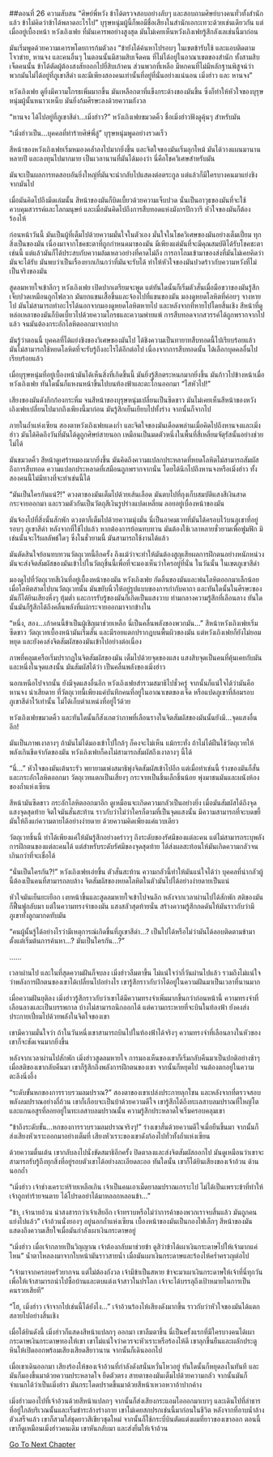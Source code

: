 ##ตอนที่ 26 ความสับสน
“ศิษย์พี่หวัง ข้าได้ตรวจสอบอย่างลับๆ และสอบถามศิษย์บางคนทั่วทั้งสำนักแล้ว ข้าไม่คิดว่าข้าได้พลาดอะไรไป” บุรุษหนุ่มผู้นี้ก็พอมีชื่อเสียงในสำนักเอกะเทวะด้วยเช่นเดียวกัน แต่เมื่ออยู่เบื้องหน้า หวังเถิงเฟย ที่มันเคารพอย่างสูงสุด มันไม่เคยเห็นหวังเถิงเฟยรู้สึกลังเลเช่นนี้มาก่อน 

มันเริ่มพูดด้วยความเคารพโดยการก้มตัวลง “ข้ายังได้ค้นหาไปรอบๆ ในเขตข้ารับใช้ และแอบติดตามโจวข่าย, หานจง และคนอื่นๆ ในตอนนั้นมีสามสิบเจ็ดคน ที่ไม่ได้อยู่ในอาณาเขตของสำนัก ทั้งสามสิบเจ็ดคนนั้น ข้าได้ตัดผู้ต้องสงสัยออกไปยี่สิบเก้าคน ส่วนพวกที่เหลือ มีหกคนที่ไม่มีหลักฐานพิสูจน์ว่าพวกมันไม่ได้อยู่ที่ภูเขาสีดำ และมีเพียงสองคนเท่านั้นที่อยู่ที่นั่นอย่างแน่นอน เมิ่งฮ่าว และ หานจง”

หวังเถิงเฟย ดูยิ่งมีความโกรธเพิ่มมากขึ้น มันเหลือกตาที่แข็งกระด้างของมันขึ้น ซึ่งก็ทำให้หัวใจของบุรุษหนุ่มผู้นั้นหนาวเหน็บ มันยิ่งก้มศีรษะลงด้วยความกังวล

“หานจง ได้ไปอยู่ที่ภูเขาสีดำ…เมิ่งฮ่าว?” หวังเถิงเฟยขมวดคิ้ว ชื่อเมิ่งฮ่าวฟังดูคุ้นๆ สำหรับมัน

“เมิ่งฮ่าวเป็น…บุคคลที่ทำร้ายศิษ์พี่ลู่” บุรุษหนุ่มพูดอย่างรวดเร็ว

สีหน้าของหวังเถิงเฟยเริ่มหมองคล้ำลงไปมากยิ่งขึ้น และจิตใจของมันเริ่มลุกไหม้ มันได้วางแผนมานานหลายปี และลงทุนไปมากมาย เป็นเวลานานที่มันได้มองว่า นี่คือโชควิเศษสำหรับมัน

มันจะเป็นผลการทดสอบอันยิ่งใหญ่ที่มันจะนำกลับไปแสดงต่อตระกูล แต่แล้วก็มีใครบางคนมาแย่งชิงจากมันไป 

เมื่อมันคิดไปถึงมีดเล่มนั้น สีหน้าของมันก็บิดเบี้ยวด้วยความเจ็บปวด นั่นเป็นอาวุธของมันที่จะใช้ควบคุมสวรรค์และโลกมนุษย์ และเมื่อมันคิดไปถึงการสืบทอดแห่งมังกรปีกวารี หัวใจของมันก็ต้องร้องไห้

ก่อนหน้าวันนี้ มันเป็นผู้ที่เต็มไปด้วยความมั่นใจในตัวเอง มั่นใจในโชควิเศษของมันอย่างเต็มเปี่ยม ทุกสิ่งเป็นของมัน เนื่องมาจากโชคชะตาที่ถูกกำหนดมาของมัน มีเพียงแต่มันที่จะมีคุณสมบัติได้รับโชคชะตาเช่นนี้ แต่แล้วมันก็ได้ประสบกับความล้มเหลวอย่างที่คาดไม่ถึง การถาโถมเข้ามาของส่งที่มันไม่เคยคิดว่ามันจะได้รับ มันพบว่าเป็นเรื่องยากเกินกว่าที่มันจะรับได้ ทำให้หัวใจของมันปวดร้าวกับความหวังที่ไม่เป็นจริงของมัน

สูดลมหายใจเข้าลึกๆ หวังเถิงเฟย เปิดปากเตรียมจะพูด แต่ทันใดนั้นก็เริ่มตัวสั่นเมื่อมือขวาของมันรู้สึกเจ็บปวดเหมือนถูกไฟลวก มันยกแขนเสื้อขึ้นและจ้องไปที่แขนของมัน มองดูหยดโลหิตที่ค่อยๆ จางหายไป มันไม่สามารถทำอะไรได้นอกจากมองดูหยดโลหิตหายไป และหลังจากที่หายไปโดยสิ้นเชิง สีหน้าที่ดูหล่อเหลาของมันก็บิดเบี้ยวไปด้วยความโกรธและความพ่ายแพ้ การสืบทอดจากสวรรค์ได้ถูกพรากจากไปแล้ว จนมันต้องกระอักโลหิตออกมาจากปาก

มันรู้ว่าตอนนี้ บุคคลที่ได้แย่งชิงของวิเศษของมันไป ได้ชิงความเป็นทายาทสืบทอดนี้ไปเรียบร้อยแล้ว มันไม่สามารถใช้หยดโลหิตที่จะรับรู้ถึงอะไรได้อีกต่อไป เนื่องจากการสืบทอดนั้น ได้เลือกบุคคลอื่นไปเรียบร้อยแล้ว

เมื่อบุรุษหนุ่มที่อยู่เบื้องหน้ามันได้เห็นสิ่งที่เกิดขึ้นนี้ มันยิ่งรู้สึกตระหนกมากยิ่งขึ้น มันก้าวไปข้างหน้าเมื่อหวังเถิงเฟย ทันใดนั้นก็แหงนหน้าขึ้นไปบนท้องฟ้าและตะโกนออกมา “ไสหัวไป!”

เสียงของมันดังกึกก้องกระหึ่ม จนสีหน้าของบุรุษหนุ่มเปลี่ยนเป็นซีดขาว มันไม่เคยเห็นสีหน้าของหวังเถิงเฟยเปลี่ยนไปมากถึงเพียงนี้มาก่อน มันรู้สึกเย็นเยียบไปทั้งร่าง จากนั้นก็จากไป

ภายในถ้ำแห่งเซียน สองตาหวังเถิงเฟยแดงก่ำ และจิตใจของมันเดือดพล่านเมื่อคิดไปถึงหานจงและเมิ่งฮ่าว มันได้คิดถึงวันที่มันได้ดูถูกศิษย์สายนอก เหมือนเป็นมดตัวหนึ่งในพื้นที่สี่เหลี่ยมจัตุรัสนั้นอย่างช่วยไม่ได้

มันขมวดคิ้ว สีหน้าดูเศร้าหมองมากยิ่งขึ้น มันคิดถึงความแปลกประหลาดที่หยดโลหิตไม่สามารถสัมผัสถึงการสืบทอด ความแปลกประหลาดที่เสมือนถูกพรากจากนั่น โดยได้นึกไปถึงหานจงหรือเมิ่งฮ่าว ทั้งสองคนนี้ไม่มีทางที่จะทำเช่นนี้ได้

“มันเป็นใครกันแน่?!” ดวงตาของมันเต็มไปด้วยเส้นเลือด มันตบไปที่ถุงเก็บสมบัติแสงสีเงินสาดกระจายออกมา และรวมตัวกันเป็นวัตถุสีเงินรูปร่างแปดเหลี่ยม ลอยอยู่เบื่องหน้าของมัน

มันจ้องไปที่สิ่งนั้นสักพัก ดวงตาก็เต็มไปด้วยความมุ่งมั่น นี่เป็นอาคมเวทที่มันได้ครอบไว้บนภูเขาที่อยู่รอบๆ ภูเขาสีดำ หลังจากที่ใช้ไปแล้ว หากต้องการย้อนทบทวน มันต้องใช้เวลาหลายชั่วยามเพื่อฟูมฟัก มิเช่นนั้นจะไร้ผลลัพธ์ใดๆ ซึ่งในชั่วยามนี้ มันสามารถใช้งานได้แล้ว

มันตัดสินใจย้อนทบทวนวัตถุเวทนี้อีกครั้ง ถึงแม้ว่าจะทำให้มันต้องสูญเสียผลการฝึกตนอย่างหนักหน่วง มันจะส่งจิตสัมผัสของมันเข้าไปในวัตถุชิ้นนี้เพื่อที่จะมองเห็นว่าใครอยู่ที่นั่น ในวันนั้น ในเขตภูเขาสีดำ

มองดูไปที่วัตถุเวทสีเงินที่อยู่เบื้องหน้าของมัน หวังเถิงเฟย กัดลิ้นของมันและพ่นโลหิตออกมาเล็กน้อย เมื่อโลหิตสาดไปบนวัตถุเวทนั้น มันขยับนิ้วให้อยู่รูปแบบของการกำกับคาถา และทันใดนั้นในศีรษะของมันก็ได้ยินเสียงหึ่งๆ ทุ้มต่ำ และการรับรู้ของมันก็เกิดเป็นแสงวาบ ท่ามกลางความรู้สึกที่เลือนลาง ทันใดนั้นมันก็รู้สึกได้ถึงคลื่นพลังที่แผ่กระจายออกมาจากข้างใน

“หนึ่ง, สอง…เก้าคนนี้ข้าเป็นผู้เชิญมาช่วยเหลือ นี่เป็นคลื่นพลังของพวกมัน…” สีหน้าหวังเถิงเฟยเริ่มซีดขาว วัตถุเวทเบื้องหน้ามันเริ่มสั่น และมีรอยแตกปรากฎบนพื้นผิวของมัน แต่หวังเถิงเฟยก็ยังไม่ยอมหยุด และยังคงส่งจิตสัมผัสของมันเข้าไปอย่างต่อเนื่อง

ภาพที่คลุมเครือเริ่มปรากฎในจิตสัมผัสของมัน เต็มไปด้วยจุดของแสง แสงสิบจุดเป็นคนที่คุ้นเคยกับมัน และหนึ่งในจุดแสงนั้น มันสัมผัสได้ว่า เป็นคลื่นพลังของเมิ่งฮ่าว

นอกเหนือไปจากนั้น ยังมีจุดแสงอื่นอีก หวังเถิงเฟยสำรวมสมาธิไปชั่วครู่ จากนั้นก็แน่ใจได้ว่ามันคือ หานจง น่าเสียดาย ที่วัตถุเวทนี้เพียงแค่บันทึกคนที่อยู่ในอาณาเขตของเจ็ด หรือแปดภูเขาที่ล้อมรอบภูเขาสีดำไว้เท่านั้น ไม่ได้เก็บตำแหน่งที่อยู่ไว้ด้วย

หวังเถิงเฟยขมวดคิ้ว และทันใดนั้นก็สังเกตว่าภาพที่เลือนรางในจิตสัมผัสของมันนั้นยังมี…จุดแสงอื่นอีก!

มันเป็นภาพเงาลางๆ ถ้ามันไม่ได้มองเข้าไปใกล้ๆ ก็คงจะไม่เห็น แม้กระทั่ง ถ้าไม่ได้ฝืนใช้วัตถุเวทให้พลังเกินขีดจำกัดของมัน หวังเถิงเฟยก็คงไม่สามารถสัมผัสถึงเงาลางๆ นี้ได้

“นี่…” หัวใจของมันเต้นระรัว พยายามเพ่งสมาธิพุ่งจิตสัมผัสเข้าไปอีก แต่เมื่อทำเช่นนี้ ร่างของมันก็สั่นและกระอักโลหิตออกมา วัตถุเวทแตกเป็นเสี่ยงๆ กระจายเป็นชิ้นเล็กชิ้นน้อย พุ่งมาชนมันและผนังห้องของถ้ำแห่งเซียน

สีหน้ามันซีดขาว กระอักโลหิตออกมาอีก ดูเหมือนจะเกิดความกลัวเป็นอย่างยิ่ง เมื่อมันสัมผัสได้ถึงจุดแสงจุดสุดท้าย จิตใจมันสั่นสะท้าน ราวกับว่าไม่ว่าใครก็ตามที่เป็นจุดแสงนั้น มีความสามารถที่จะบดขยี้มันให้ถึงแก่ความตายได้อย่างง่ายดาย ด้วยความคิดเพียงแค่แวบเดียว

วัตถุเวทชิ้นนี้ ทำได้เพียงแค่ให้มันรู้สึกอย่างคร่าวๆ ถึงระดับของรัศมีของแต่ละคน แต่ไม่สามารถระบุพลังการฝึกตนของแต่ละคนได้ แต่สำหรับระดับรัศมีของจุดสุดท้าย ได้ส่งผลสะท้อนให้มันเกิดความกลัวจนเกินกว่าที่จะเชื่อได้

“นั่นเป็นใครกัน?!” หวังเถิงเฟยเอ่ยขึ้น ตัวสั่นสะท้าน ความกลัวนี้ทำให้มันแน่ใจได้ว่า บุคคลที่น่ากลัวผู้นี้ต้องเป็นคนที่สามารถลบล้าง จิตสัมผัสของหยดโลหิตในตัวมันไปได้อย่างง่ายดายเป็นแน่

หัวใจมันเย็นยะเยือก เงยหน้าขึ้นและสูดลมหายใจเข้าไปจนลึก หลังจากเวลาผ่านไปได้สักพัก สติของมันก็ฟื้นฟูกลับมา แต่ในความทรงจำของมัน แสงสลัวสุดท้ายนั่น สร้างความรู้สึกกดดันให้มันราวกับว่ามีภูเขาทั้งลูกมากดทับมัน

“คนผู้นั้นรู้ได้อย่างไรว่ามีเหตุการณ์เกิดขึ้นที่ภูเขาสีดำ…? เป็นไปได้หรือไม่ว่ามันได้ลอบติดตามข้ามาตั้งแต่เริ่มต้นการค้นหา…? มันเป็นใครกัน…?”

……

เวลาผ่านไป และในที่สุดความฝันก็จบลง เมิ่งฮ่าวลืมตาขึ้น ไม่แน่ใจว่ากี่วันผ่านไปแล้ว รวมถึงไม่แน่ใจว่าพลังการฝึกตนของเขาได้เปลี่ยนไปอย่างไร เขารู้สึกราวกับว่าได้อยู่ในความฝันมาเป็นเวลาที่นานมาก

เมื่อความฝันยุติลง เมิ่งฮ่าวรู้สึกราวกับว่าเขาได้มีความทรงจำเพิ่มมากขึ้นกว่าก่อนหน้านี้ ความทรงจำที่เลือนลางและเป็นบรรพกาล บ้างไม่สามารถนึกออกได้ แต่ความกระหายที่จะบินในท้องฟ้า ยังคงส่งประกายเปี่ยมไปด้วยพลังในจิตใจของเขา

เขามีความมั่นใจว่า ถ้าในวันหนึ่งเขาสามารถบินไปในท้องฟ้าได้จริงๆ ความทรงจำที่เลือนลางในหัวของเขาก็จะชัดเจนมากยิ่งขึ้น

หลังจากเวลาผ่านไปสักพัก เมิ่งฮ่าวสูดลมหายใจ การมองเห็นของเขาก็เริ่มกลับคืนมาเป็นปกติอย่างช้าๆ เมื่อสติของเขากลับคืนมา เขาก็รู้สึกถึงพลังการฝึกตนของเขา จากนั้นก็หยุดไป จนต้องตกอยู่ในความตะลึงนิ่งอึ้ง

“ระดับขั้นหกของการรวบรวมลมปราณ?” สองตาของเขาเปล่งประกายลุกโชน และหลังจากที่ตรวจสอบพลังลมปราณอย่างถี่ถ้วน เขาก็เกือบจะเป็นบ้าด้วยความดีใจ เขารู้สึกได้ถึงทะเลสาบลมปราณที่ใหญ่โต และแกนอสูรที่ลอยอยู่ในทะเลสาบลมปราณนั้น ความรู้สึกประหลาดใจเริ่มครอบคลุมเขา

“ข้าถึงระดับขั้น…หกของการรวบรวมลมปราณจริงๆ!” ร่างเขาสั่นด้วยความดีใจเมื่อยืนขึ้นมา จากนั้นก็ส่งเสียงหัวเราะออกมาอย่างเต็มที่ เสียงหัวเราะของเขาดังก้องไปทั่วทั้งถ้ำแห่งเซียน

ด้วยความตื่นเต้น เขากลับลงไปนั่งขัดสมาธิอีกครั้ง ปิดตาลงและส่งจิตสัมผัสออกไป มันดูเหมือนว่าเขาจะสามารถรับรู้ถึงทุกสิ่งที่อยู่รอบตัวเขาได้อย่างละเอียดละออ ทันใดนั้น เขาก็ได้ยินเสียงของเจ้าอ้วน ด้านนอกถ้ำ

“เมิ่งฮ่าว เจ้าช่างเคราะห์ร้ายเหลือเกิน เจ้าเป็นคนเอาเม็ดยาลมปราณเกราะไป ไม่ได้เป็นเพราะข้าที่ทำให้เจ้าถูกทำร้ายจนตาย ได้โปรดอย่าได้มาหลอกหลอนข้า…”

“ข้า, เจ้านายอ้วน น่าสงสารกว่าเจ้าเสียอีก เจ้าทราบหรือไม่ว่าการค้าของพวกเราจบสิ้นแล้ว มันถูกคนแย่งไปแล้ว” เจ้าอ้วนนั่งยองๆ อยู่นอกถ้ำแห่งเซียน เบื้องหน้าของมันเป็นกองไฟเล็กๆ สีหน้าของมันแสดงถึงความเสียใจเมื่อมันกำลังเผาเงินกระดาษอยู่

“เมิ่งฮ่าว เมื่อเจ้ากลายเป็นวิญญาณ เจ้าต้องกลับมาช่วยข้า ดูสิว่าข้าได้เผาเงินกระดาษไปให้เจ้ามากแค่ไหน” น้ำตาไหลลงมาจากใบหน้ามันราวสายน้ำ เมื่อมันเผาเงินกระดาษและร้องไห้คร่ำครวญต่อไป 

“เจ้ามาจากครอบครัวยากจน แต่ไม่ต้องกังวล เจ้ามีข้าเป็นสหาย ข้าจะมาเผาเงินกระดาษให้เจ้าที่นี่ทุกวัน เพื่อให้เจ้าสามารถนำไปซื้อบ้านและตบแต่งเจ้าสาวในปรโลก เจ้าจะได้บรรลุถึงเป้าหมายในการเป็นคนรวยเสียที”

“โฮ, เมิ่งฮ่าว เจ้าจากไปเช่นนี้ได้ยังไง…” เจ้าอ้วนร้องไห้เสียงดังมากขึ้น ราวกับว่าหัวใจของมันได้แตกสลายไปอย่างสิ้นเชิง

เมื่อได้ยินดังนี้ เมิ่งฮ่าวก็แสดงสีหน้าแปลกๆ ออกมา เขาลืมตาขึ้น นี่เป็นครั้งแรกที่มีใครบางคนได้เผากระดาษเงินกระดาษทองให้เขา เขาไม่แน่ใจว่าควรจะหัวเราะหรือร้องไห้ดี เขาลุกขึ้นยืนและผลักประตูหินให้เปิดออกพร้อมเสียงเสียดสียาวนาน จากนั้นก็เดินออกไป

เมื่อเขาเดินออกมา เสียงร้องไห้ของเจ้าอ้วนที่กำลังดังสนั่นหวั่นไหวอยู่ ทันใดนั้นก็หยุดลงในทันที และมันก็มองขึ้นมาด้วยความประหลาดใจ ยืดตัวตรง สายตาของมันเต็มไปด้วยความกลัว จากนั้นมันก็จำแนกได้ว่าเป็นเมิ่งฮ่าว มันกระโดดปราดขึ้นมาด้วยสีหน้าเหวอหวาอ้าปากค้าง

เมิ่งฮ่าวมองไปที่เจ้าอ้วนด้วยสีหน้าแปลกๆ จากนั้นก็ส่งเสียงกระแอมไอออกมาเบาๆ และเดินไปที่ลำธารที่อยู่ใกล้บริเวณนั้นและเริ่มชำระล้างร่างกาย เขาไม่เคยสกปรกเช่นนี้มาก่อนในชีวิต หลังจากที่อาบน้ำล้างตัวเสร็จแล้ว เขาก็สวมใส่ชุดยาวสีเขียวชุดใหม่ จากนั้นก็ใช้กระบี่บินตัดแต่งผมที่ยาวของเขาออก ตอนนี้เขาก็ดูเหมือนเมิ่งฮ่าวคนเดิม เขาหันกลับมา และส่งยิ้มให้เจ้าอ้วน


[Go To Next Chapter]( ./27.md)